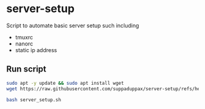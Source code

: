 # server-setup
Script to automate basic server setup such including
- tmuxrc
- nanorc
- static ip address

## Run script
```bash
sudo apt -y update && sudo apt install wget
wget https://raw.githubusercontent.com/suppaduppax/server-setup/refs/heads/main/server_setup.sh
```
```bash
bash server_setup.sh
```
